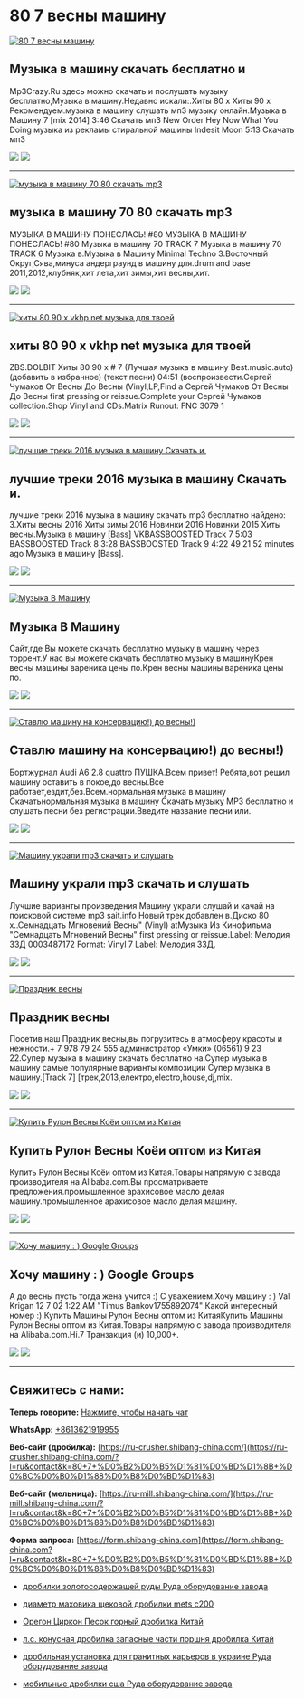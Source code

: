 # 80 7 весны машину

<a href="https://swt.shibang-china.com/?l=ru&img&k=80+7+%D0%B2%D0%B5%D1%81%D0%BD%D1%8B+%D0%BC%D0%B0%D1%88%D0%B8%D0%BD%D1%83" target="_blank">![80 7 весны машину](http://static.shibang-china.com/all-800x300/1126.jpg)</a>

## Музыка в машину скачать бесплатно и
Mp3Crazy.Ru здесь можно скачать и послушать музыку бесплатно,Музыка в машину.Недавно искали:.Хиты 80 х Хиты 90 х Рекомендуем.музыка в машину слушать мп3 музыку онлайн.Музыка в Машину 7 [mix 2014] 3:46 Скачать мп3 New Order Hey Now What You Doing музыка из рекламы стиральной машины Indesit Moon 5:13 Скачать мп3


<a href="https://whatsapp.shibangsoft.com/WhatsApp.php" target="_blank" title="WhatsApp">![](http://static.shibang-china.com/icon/whatsapp.png)</a> <a href="https://swt.shibang-china.com/?l=ru&icon&k=80+7+%D0%B2%D0%B5%D1%81%D0%BD%D1%8B+%D0%BC%D0%B0%D1%88%D0%B8%D0%BD%D1%83" target="_blank">![](http://static.shibang-china.com/icon/chat-ru.png)</a>

---

<a href="https://swt.shibang-china.com/?l=ru&img&k=80+7+%D0%B2%D0%B5%D1%81%D0%BD%D1%8B+%D0%BC%D0%B0%D1%88%D0%B8%D0%BD%D1%83" target="_blank">![музыка в машину 70 80 cкачать mp3](http://static.shibang-china.com/all-800x300/1332.jpg)</a>

## музыка в машину 70 80 cкачать mp3
МУЗЫКА В МАШИНУ ПОНЕСЛАСЬ! #80 МУЗЫКА В МАШИНУ ПОНЕСЛАСЬ! #80 Музыка в машину 70 TRACK 7 Музыка в машину 70 TRACK 6 Музыка в.Музыка в Машину Minimal Techno 3.Восточный Округ,Сява,минуса андерграунд в машину для.drum and base 2011,2012,клубняк,хит лета,хит зимы,хит весны,хит.


<a href="https://whatsapp.shibangsoft.com/WhatsApp.php" target="_blank" title="WhatsApp">![](http://static.shibang-china.com/icon/whatsapp.png)</a> <a href="https://swt.shibang-china.com/?l=ru&icon&k=80+7+%D0%B2%D0%B5%D1%81%D0%BD%D1%8B+%D0%BC%D0%B0%D1%88%D0%B8%D0%BD%D1%83" target="_blank">![](http://static.shibang-china.com/icon/chat-ru.png)</a>

---

<a href="https://swt.shibang-china.com/?l=ru&img&k=80+7+%D0%B2%D0%B5%D1%81%D0%BD%D1%8B+%D0%BC%D0%B0%D1%88%D0%B8%D0%BD%D1%83" target="_blank">![хиты 80 90 х vkhp net музыка для твоей](http://static.shibang-china.com/all-800x300/1196.jpg)</a>

## хиты 80 90 х vkhp net музыка для твоей
ZBS.DOLBIT Хиты 80 90 х # 7 (Лучшая музыка в машину Best.music.auto) (добавить в избранное) (текст песни) 04:51 (воспроизвести.Сергей Чумаков От Весны До Весны (Vinyl,LP,Find a Сергей Чумаков От Весны До Весны first pressing or reissue.Complete your Сергей Чумаков collection.Shop Vinyl and CDs.Matrix Runout: FNC 3079 1


<a href="https://whatsapp.shibangsoft.com/WhatsApp.php" target="_blank" title="WhatsApp">![](http://static.shibang-china.com/icon/whatsapp.png)</a> <a href="https://swt.shibang-china.com/?l=ru&icon&k=80+7+%D0%B2%D0%B5%D1%81%D0%BD%D1%8B+%D0%BC%D0%B0%D1%88%D0%B8%D0%BD%D1%83" target="_blank">![](http://static.shibang-china.com/icon/chat-ru.png)</a>

---

<a href="https://swt.shibang-china.com/?l=ru&img&k=80+7+%D0%B2%D0%B5%D1%81%D0%BD%D1%8B+%D0%BC%D0%B0%D1%88%D0%B8%D0%BD%D1%83" target="_blank">![лучшие треки 2016 музыка в машину Скачать и.](http://static.shibang-china.com/all-800x300/933.jpg)</a>

## лучшие треки 2016 музыка в машину Скачать и.
лучшие треки 2016 музыка в машину скачать mp3 бесплатно найдено: 3.Хиты весны 2016 Хиты зимы 2016 Новинки 2016 Новинки 2015 Хиты весны.Музыка в машину [Bass] VKBASSBOOSTED Track 7 5:03 BASSBOOSTED Track 8 3:28 BASSBOOSTED Track 9 4:22 49 21 52 minutes ago Музыка в машину [Bass].


<a href="https://whatsapp.shibangsoft.com/WhatsApp.php" target="_blank" title="WhatsApp">![](http://static.shibang-china.com/icon/whatsapp.png)</a> <a href="https://swt.shibang-china.com/?l=ru&icon&k=80+7+%D0%B2%D0%B5%D1%81%D0%BD%D1%8B+%D0%BC%D0%B0%D1%88%D0%B8%D0%BD%D1%83" target="_blank">![](http://static.shibang-china.com/icon/chat-ru.png)</a>

---

<a href="https://swt.shibang-china.com/?l=ru&img&k=80+7+%D0%B2%D0%B5%D1%81%D0%BD%D1%8B+%D0%BC%D0%B0%D1%88%D0%B8%D0%BD%D1%83" target="_blank">![Музыка В Машину](http://static.shibang-china.com/all-800x300/1197.jpg)</a>

## Музыка В Машину
Сайт,где Вы можете скачать бесплатно музыку в машину через торрент.У нас вы можете скачать бесплатно музыку в машинуКрен весны машины вареника цены по.Крен весны машины вареника цены по.


<a href="https://whatsapp.shibangsoft.com/WhatsApp.php" target="_blank" title="WhatsApp">![](http://static.shibang-china.com/icon/whatsapp.png)</a> <a href="https://swt.shibang-china.com/?l=ru&icon&k=80+7+%D0%B2%D0%B5%D1%81%D0%BD%D1%8B+%D0%BC%D0%B0%D1%88%D0%B8%D0%BD%D1%83" target="_blank">![](http://static.shibang-china.com/icon/chat-ru.png)</a>

---

<a href="https://swt.shibang-china.com/?l=ru&img&k=80+7+%D0%B2%D0%B5%D1%81%D0%BD%D1%8B+%D0%BC%D0%B0%D1%88%D0%B8%D0%BD%D1%83" target="_blank">![Ставлю машину на консервацию!) до весны!)](http://static.shibang-china.com/all-800x300/911.jpg)</a>

## Ставлю машину на консервацию!) до весны!)
Бортжурнал Audi A6 2.8 quattro ПУШКА.Всем привет! Ребята,вот решил машину оставить в покое,до весны.Все работает,ездит,без.Всем.нормальная музыка в машину Скачатьнормальная музыка в машину Скачать музыку MP3 бесплатно и слушать песни без регистрации.Введите название песни или.


<a href="https://whatsapp.shibangsoft.com/WhatsApp.php" target="_blank" title="WhatsApp">![](http://static.shibang-china.com/icon/whatsapp.png)</a> <a href="https://swt.shibang-china.com/?l=ru&icon&k=80+7+%D0%B2%D0%B5%D1%81%D0%BD%D1%8B+%D0%BC%D0%B0%D1%88%D0%B8%D0%BD%D1%83" target="_blank">![](http://static.shibang-china.com/icon/chat-ru.png)</a>

---

<a href="https://swt.shibang-china.com/?l=ru&img&k=80+7+%D0%B2%D0%B5%D1%81%D0%BD%D1%8B+%D0%BC%D0%B0%D1%88%D0%B8%D0%BD%D1%83" target="_blank">![Машину украли mp3 скачать и слушать](http://static.shibang-china.com/all-800x300/1094.jpg)</a>

## Машину украли mp3 скачать и слушать
Лучшие варианты произведения Машину украли слушай и качай на поисковой системе mp3 sait.info Новый трек добавлен в.Диско 80 х..Семнадцать Мгновений Весны" (Vinyl) atМузыка Из Кинофильма "Семнадцать Мгновений Весны" first pressing or reissue.Label: Мелодия 33Д 0003487172 Format: Vinyl 7 Label: Мелодия 33Д.


<a href="https://whatsapp.shibangsoft.com/WhatsApp.php" target="_blank" title="WhatsApp">![](http://static.shibang-china.com/icon/whatsapp.png)</a> <a href="https://swt.shibang-china.com/?l=ru&icon&k=80+7+%D0%B2%D0%B5%D1%81%D0%BD%D1%8B+%D0%BC%D0%B0%D1%88%D0%B8%D0%BD%D1%83" target="_blank">![](http://static.shibang-china.com/icon/chat-ru.png)</a>

---

<a href="https://swt.shibang-china.com/?l=ru&img&k=80+7+%D0%B2%D0%B5%D1%81%D0%BD%D1%8B+%D0%BC%D0%B0%D1%88%D0%B8%D0%BD%D1%83" target="_blank">![Праздник весны](http://static.shibang-china.com/all-800x300/430.jpg)</a>

## Праздник весны
Посетив наш Праздник весны,вы погрузитесь в атмосферу красоты и нежности.+ 7 978 79 24 555 администратор «Умки» (06561) 9 23 22.Супер музыка в машину скачать бесплатно на.Супер музыка в машину cамые популярные варианты композиции Супер музыка в машину.[Track 7] [трек,2013,електро,electro,house,dj,mix.


<a href="https://whatsapp.shibangsoft.com/WhatsApp.php" target="_blank" title="WhatsApp">![](http://static.shibang-china.com/icon/whatsapp.png)</a> <a href="https://swt.shibang-china.com/?l=ru&icon&k=80+7+%D0%B2%D0%B5%D1%81%D0%BD%D1%8B+%D0%BC%D0%B0%D1%88%D0%B8%D0%BD%D1%83" target="_blank">![](http://static.shibang-china.com/icon/chat-ru.png)</a>

---

<a href="https://swt.shibang-china.com/?l=ru&img&k=80+7+%D0%B2%D0%B5%D1%81%D0%BD%D1%8B+%D0%BC%D0%B0%D1%88%D0%B8%D0%BD%D1%83" target="_blank">![Купить Рулон Весны Коёи оптом из Китая](http://static.shibang-china.com/all-800x300/71.jpg)</a>

## Купить Рулон Весны Коёи оптом из Китая
Купить Рулон Весны Коёи оптом из Китая.Товары напрямую с завода производителя на Alibaba.com.Вы просматриваете предложения.промышленное арахисовое масло делая машину.промышленное арахисовое масло делая машину.


<a href="https://whatsapp.shibangsoft.com/WhatsApp.php" target="_blank" title="WhatsApp">![](http://static.shibang-china.com/icon/whatsapp.png)</a> <a href="https://swt.shibang-china.com/?l=ru&icon&k=80+7+%D0%B2%D0%B5%D1%81%D0%BD%D1%8B+%D0%BC%D0%B0%D1%88%D0%B8%D0%BD%D1%83" target="_blank">![](http://static.shibang-china.com/icon/chat-ru.png)</a>

---

<a href="https://swt.shibang-china.com/?l=ru&img&k=80+7+%D0%B2%D0%B5%D1%81%D0%BD%D1%8B+%D0%BC%D0%B0%D1%88%D0%B8%D0%BD%D1%83" target="_blank">![Хочу машину : ) Google Groups](http://static.shibang-china.com/all-800x300/242.jpg)</a>

## Хочу машину : ) Google Groups
А до весны пусть тогда жена учится :) С уважением.Хочу машину : ) Val Krigan 12 7 02 1:22 AM "Timus Bankov1755892074" Какой интересный номер :).Купить Машины Рулон Весны оптом из КитаяКупить Машины Рулон Весны оптом из Китая.Товары напрямую с завода производителя на Alibaba.com.Hi.7 Транзакция (и) 10,000+.


<a href="https://whatsapp.shibangsoft.com/WhatsApp.php" target="_blank" title="WhatsApp">![](http://static.shibang-china.com/icon/whatsapp.png)</a> <a href="https://swt.shibang-china.com/?l=ru&icon&k=80+7+%D0%B2%D0%B5%D1%81%D0%BD%D1%8B+%D0%BC%D0%B0%D1%88%D0%B8%D0%BD%D1%83" target="_blank">![](http://static.shibang-china.com/icon/chat-ru.png)</a>

---
## Свяжитесь с нами:

**Теперь говорите:** [Нажмите, чтобы начать чат](https://swt.shibang-china.com?l=ru&contact&k=80+7+%D0%B2%D0%B5%D1%81%D0%BD%D1%8B+%D0%BC%D0%B0%D1%88%D0%B8%D0%BD%D1%83)

**WhatsApp:**  [+8613621919955](https://whatsapp.shibangsoft.com/WhatsApp.php)

**Веб-сайт (дробилка):** [https://ru-crusher.shibang-china.com/](https://ru-crusher.shibang-china.com/?l=ru&contact&k=80+7+%D0%B2%D0%B5%D1%81%D0%BD%D1%8B+%D0%BC%D0%B0%D1%88%D0%B8%D0%BD%D1%83)

**Веб-сайт (мельница):** [https://ru-mill.shibang-china.com/](https://ru-mill.shibang-china.com/?l=ru&contact&k=80+7+%D0%B2%D0%B5%D1%81%D0%BD%D1%8B+%D0%BC%D0%B0%D1%88%D0%B8%D0%BD%D1%83)

**Форма запроса:** [https://form.shibang-china.com](https://form.shibang-china.com?l=ru&contact&k=80+7+%D0%B2%D0%B5%D1%81%D0%BD%D1%8B+%D0%BC%D0%B0%D1%88%D0%B8%D0%BD%D1%83)

* [дробилки золотосодержащей руды Руда оборудование завода](../101/%D0%B4%D1%80%D0%BE%D0%B1%D0%B8%D0%BB%D0%BA%D0%B8%20%D0%B7%D0%BE%D0%BB%D0%BE%D1%82%D0%BE%D1%81%D0%BE%D0%B4%D0%B5%D1%80%D0%B6%D0%B0%D1%89%D0%B5%D0%B9%20%D1%80%D1%83%D0%B4%D1%8B%20%D0%A0%D1%83%D0%B4%D0%B0%20%D0%BE%D0%B1%D0%BE%D1%80%D1%83%D0%B4%D0%BE%D0%B2%D0%B0%D0%BD%D0%B8%D0%B5%20%D0%B7%D0%B0%D0%B2%D0%BE%D0%B4%D0%B0.md)

* [диаметр маховика щековой дробилки mets c200](../103/%D0%B4%D0%B8%D0%B0%D0%BC%D0%B5%D1%82%D1%80%20%D0%BC%D0%B0%D1%85%D0%BE%D0%B2%D0%B8%D0%BA%D0%B0%20%D1%89%D0%B5%D0%BA%D0%BE%D0%B2%D0%BE%D0%B9%20%D0%B4%D1%80%D0%BE%D0%B1%D0%B8%D0%BB%D0%BA%D0%B8%20mets%20c200.md)

* [Орегон Циркон Песок горный дробилка Китай](../94/%D0%9E%D1%80%D0%B5%D0%B3%D0%BE%D0%BD%20%D0%A6%D0%B8%D1%80%D0%BA%D0%BE%D0%BD%20%D0%9F%D0%B5%D1%81%D0%BE%D0%BA%20%D0%B3%D0%BE%D1%80%D0%BD%D1%8B%D0%B9%20%D0%B4%D1%80%D0%BE%D0%B1%D0%B8%D0%BB%D0%BA%D0%B0%20%D0%9A%D0%B8%D1%82%D0%B0%D0%B9.md)

* [л.с. конусная дробилка запасные части поршня дробилка Китай](../96/%D0%BB.%D1%81.%20%D0%BA%D0%BE%D0%BD%D1%83%D1%81%D0%BD%D0%B0%D1%8F%20%D0%B4%D1%80%D0%BE%D0%B1%D0%B8%D0%BB%D0%BA%D0%B0%20%D0%B7%D0%B0%D0%BF%D0%B0%D1%81%D0%BD%D1%8B%D0%B5%20%D1%87%D0%B0%D1%81%D1%82%D0%B8%20%D0%BF%D0%BE%D1%80%D1%88%D0%BD%D1%8F%20%D0%B4%D1%80%D0%BE%D0%B1%D0%B8%D0%BB%D0%BA%D0%B0%20%D0%9A%D0%B8%D1%82%D0%B0%D0%B9.md)

* [дробильная установка для гранитных карьеров в украине Руда оборудование завода](../97/%D0%B4%D1%80%D0%BE%D0%B1%D0%B8%D0%BB%D1%8C%D0%BD%D0%B0%D1%8F%20%D1%83%D1%81%D1%82%D0%B0%D0%BD%D0%BE%D0%B2%D0%BA%D0%B0%20%D0%B4%D0%BB%D1%8F%20%D0%B3%D1%80%D0%B0%D0%BD%D0%B8%D1%82%D0%BD%D1%8B%D1%85%20%D0%BA%D0%B0%D1%80%D1%8C%D0%B5%D1%80%D0%BE%D0%B2%20%D0%B2%20%D1%83%D0%BA%D1%80%D0%B0%D0%B8%D0%BD%D0%B5%20%D0%A0%D1%83%D0%B4%D0%B0%20%D0%BE%D0%B1%D0%BE%D1%80%D1%83%D0%B4%D0%BE%D0%B2%D0%B0%D0%BD%D0%B8%D0%B5%20%D0%B7%D0%B0%D0%B2%D0%BE%D0%B4%D0%B0.md)

* [мобильные дробилки сша Руда оборудование завода](../101/%D0%BC%D0%BE%D0%B1%D0%B8%D0%BB%D1%8C%D0%BD%D1%8B%D0%B5%20%D0%B4%D1%80%D0%BE%D0%B1%D0%B8%D0%BB%D0%BA%D0%B8%20%D1%81%D1%88%D0%B0%20%D0%A0%D1%83%D0%B4%D0%B0%20%D0%BE%D0%B1%D0%BE%D1%80%D1%83%D0%B4%D0%BE%D0%B2%D0%B0%D0%BD%D0%B8%D0%B5%20%D0%B7%D0%B0%D0%B2%D0%BE%D0%B4%D0%B0.md)